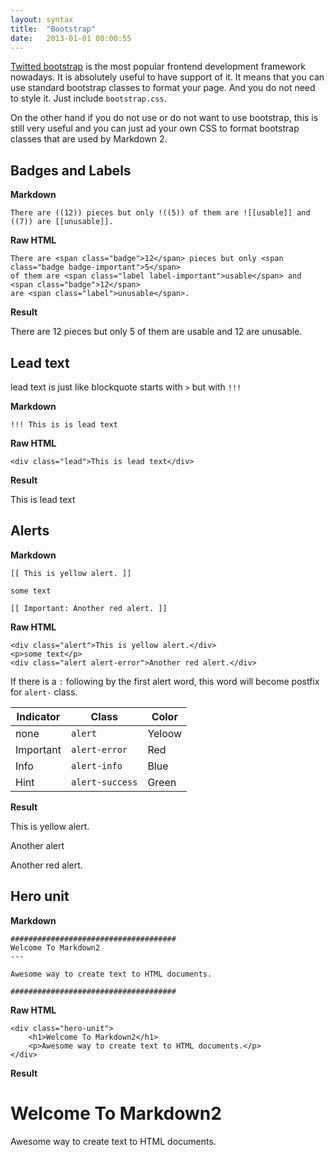 ```yaml
---
layout: syntax
title:  "Bootstrap"
date:   2013-01-01 00:00:55
---
```


[Twitted bootstrap](http://twitter.github.io/bootstrap) is the most popular frontend development framework nowadays. It is absolutely useful to have support of it. It means that you can use standard bootstrap classes to format your page. And you do not need to style it. Just include `bootstrap.css`.

On the other hand if you do not use or do not want to use bootstrap, this is still very useful and you can just ad your own CSS to format bootstrap classes that are used by Markdown 2.

## Badges and Labels

**Markdown**

	There are ((12)) pieces but only !((5)) of them are ![[usable]] and ((7)) are [[unusable]].

**Raw HTML**

	There are <span class="badge">12</span> pieces but only <span class="badge badge-important">5</span>
	of them are <span class="label label-important">usable</span> and <span class="badge">12</span> 
	are <span class="label">unusable</span>.

**Result**

There are <span class="badge">12</span> pieces but only <span class="badge badge-important">5</span> of them are <span class="label label-important">usable</span> and <span class="badge">12</span> are <span class="label">unusable</span>.


## Lead text

lead text is just like blockquote starts with `>` but with `!!!`

**Markdown**

	!!! This is is lead text

**Raw HTML**
	
	<div class="lead">This is lead text</div>

**Result**
<div class="lead">This is lead text</div>

## Alerts

**Markdown**

	[[ This is yellow alert. ]]
	
	some text 
	
	[[ Important: Another red alert. ]]

**Raw HTML**

	<div class="alert">This is yellow alert.</div>
	<p>some text</p>
	<div class="alert alert-error">Another red alert.</div>

If there is a `:` following by the first alert word, this word will become postfix for `alert-` class. 

Indicator | Class           | Color
----------|-----------------|-------
none      | `alert`         | Yeloow
Important | `alert-error`   | Red
Info      | `alert-info`    | Blue
Hint      | `alert-success` | Green

**Result**

<div class="alert">This is yellow alert.</div>
<p>Another alert</p>
<div class="alert alert-error">Another red alert.</div>

## Hero unit

**Markdown**

	#####################################
	Welcome To Markdown2
	---
	
	Awesome way to create text to HTML documents.
	
	#####################################

**Raw HTML**

	<div class="hero-unit">
		<h1>Welcome To Markdown2</h1>
		<p>Awesome way to create text to HTML documents.</p>
	</div>

**Result**
<div class="hero-unit">
	<h1>Welcome To Markdown2</h1>
	<p>Awesome way to create text to HTML documents.</p>
</div>